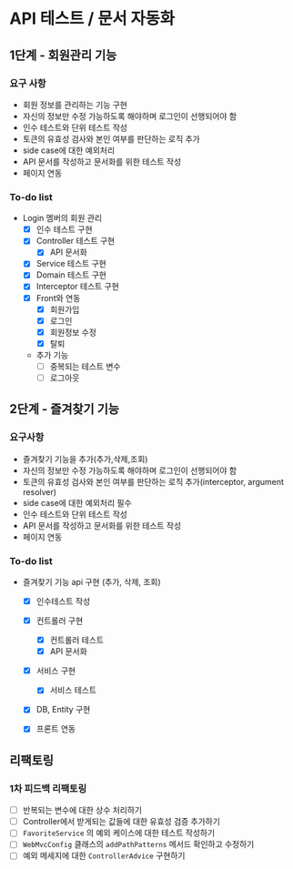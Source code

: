 # API 테스트 / 문서 자동화

## 1단계 - 회원관리 기능

### 요구 사항

- 회원 정보를 관리하는 기능 구현
- 자신의 정보만 수정 가능하도록 해야하며 로그인이 선행되어야 함
- 인수 테스트와 단위 테스트 작성
- 토큰의 유효성 검사와 본인 여부를 판단하는 로직 추가
- side case에 대한 예외처리
- API 문서를 작성하고 문서화를 위한 테스트 작성
- 페이지 연동

### To-do list
- Login 멤버의 회원 관리
    - [x] 인수 테스트 구현
    - [x] Controller 테스트 구현
        - [x] API 문서화
    - [x] Service 테스트 구현
    - [x] Domain 테스트 구현
    - [x] Interceptor 테스트 구현
    - [x] Front와 연동
        - [x] 회원가입
        - [x] 로그인
        - [x] 회원정보 수정
        - [x] 탈퇴
    - 추가 기능
        - [ ] 중복되는 테스트 변수
        - [ ] 로그아웃
        
## 2단계 - 즐겨찾기 기능

### 요구사항

- 즐겨찾기 기능을 추가(추가,삭제,조회)
- 자신의 정보만 수정 가능하도록 해야하며 로그인이 선행되어야 함
- 토큰의 유효성 검사와 본인 여부를 판단하는 로직 추가(interceptor, argument resolver)
- side case에 대한 예외처리 필수
- 인수 테스트와 단위 테스트 작성
- API 문서를 작성하고 문서화를 위한 테스트 작성
- 페이지 연동

### To-do list
 - 즐겨찾기 기능 api 구현 (추가, 삭제, 조회)
    - [x] 인수테스트 작성
    - [x] 컨트롤러 구현
        - [x] 컨트롤러 테스트
        - [x] API 문서화
    - [x] 서비스 구현
        - [x] 서비스 테스트
    - [x] DB, Entity 구현
    - [x] 프론트 연동



## 리팩토링

### 1차 피드백 리팩토링

- [ ] 반복되는 변수에 대한 상수 처리하기
- [ ] Controller에서 받게되는 값들에 대한 유효성 검증 추가하기
- [ ] `FavoriteService` 의 예외 케이스에 대한 테스트 작성하기
- [ ] `WebMvcConfig` 클래스의 `addPathPatterns` 메서드 확인하고 수정하기
- [ ] 예외 메세지에 대한 `ControllerAdvice` 구현하기